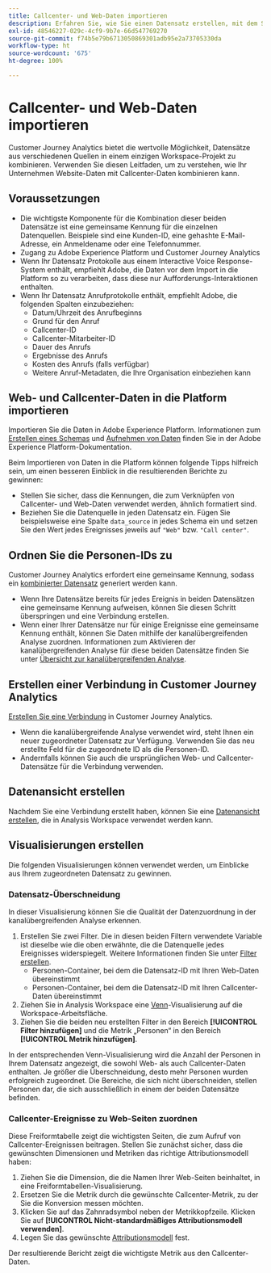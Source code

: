 ```yaml
---
title: Callcenter- und Web-Daten importieren
description: Erfahren Sie, wie Sie einen Datensatz erstellen, mit dem Sie Callcenter- und Website-Daten verknüpfen.
exl-id: 48546227-029c-4cf9-9b7e-66d547769270
source-git-commit: f74b5e79b6713050869301adb95e2a73705330da
workflow-type: ht
source-wordcount: '675'
ht-degree: 100%

---
```


# Callcenter- und Web-Daten importieren

Customer Journey Analytics bietet die wertvolle Möglichkeit, Datensätze aus verschiedenen Quellen in einem einzigen Workspace-Projekt zu kombinieren. Verwenden Sie diesen Leitfaden, um zu verstehen, wie Ihr Unternehmen Website-Daten mit Callcenter-Daten kombinieren kann.

## Voraussetzungen

* Die wichtigste Komponente für die Kombination dieser beiden Datensätze ist eine gemeinsame Kennung für die einzelnen Datenquellen. Beispiele sind eine Kunden-ID, eine gehashte E-Mail-Adresse, ein Anmeldename oder eine Telefonnummer.
* Zugang zu Adobe Experience Platform und Customer Journey Analytics
* Wenn Ihr Datensatz Protokolle aus einem Interactive Voice Response-System enthält, empfiehlt Adobe, die Daten vor dem Import in die Platform so zu verarbeiten, dass diese nur Aufforderungs-Interaktionen enthalten.
* Wenn Ihr Datensatz Anrufprotokolle enthält, empfiehlt Adobe, die folgenden Spalten einzubeziehen:
   * Datum/Uhrzeit des Anrufbeginns
   * Grund für den Anruf
   * Callcenter-ID
   * Callcenter-Mitarbeiter-ID
   * Dauer des Anrufs
   * Ergebnisse des Anrufs
   * Kosten des Anrufs (falls verfügbar)
   * Weitere Anruf-Metadaten, die Ihre Organisation einbeziehen kann

## Web- und Callcenter-Daten in die Platform importieren

Importieren Sie die Daten in Adobe Experience Platform. Informationen zum [Erstellen eines Schemas](https://experienceleague.adobe.com/docs/experience-platform/xdm/tutorials/create-schema-ui.html?lang=de) und [Aufnehmen von Daten](https://experienceleague.adobe.com/docs/experience-platform/ingestion/home.html?lang=de) finden Sie in der Adobe Experience Platform-Dokumentation.

Beim Importieren von Daten in die Platform können folgende Tipps hilfreich sein, um einen besseren Einblick in die resultierenden Berichte zu gewinnen:

* Stellen Sie sicher, dass die Kennungen, die zum Verknüpfen von Callcenter- und Web-Daten verwendet werden, ähnlich formatiert sind.
* Beziehen Sie die Datenquelle in jeden Datensatz ein. Fügen Sie beispielsweise eine Spalte `data_source` in jedes Schema ein und setzen Sie den Wert jedes Ereignisses jeweils auf `"Web"` bzw. `"Call center"`. <!--mapper-->

## Ordnen Sie die Personen-IDs zu

Customer Journey Analytics erfordert eine gemeinsame Kennung, sodass ein [kombinierter Datensatz](../connections/combined-dataset.md) generiert werden kann.

* Wenn Ihre Datensätze bereits für jedes Ereignis in beiden Datensätzen eine gemeinsame Kennung aufweisen, können Sie diesen Schritt überspringen und eine Verbindung erstellen.
* Wenn einer Ihrer Datensätze nur für einige Ereignisse eine gemeinsame Kennung enthält, können Sie Daten mithilfe der kanalübergreifenden Analyse zuordnen. Informationen zum Aktivieren der kanalübergreifenden Analyse für diese beiden Datensätze finden Sie unter [Übersicht zur kanalübergreifenden Analyse](/help/connections/cca/overview.md).

## Erstellen einer Verbindung in Customer Journey Analytics

[Erstellen Sie eine Verbindung](/help/connections/create-connection.md) in Customer Journey Analytics.

* Wenn die kanalübergreifende Analyse verwendet wird, steht Ihnen ein neuer zugeordneter Datensatz zur Verfügung. Verwenden Sie das neu erstellte Feld für die zugeordnete ID als die Personen-ID.
* Andernfalls können Sie auch die ursprünglichen Web- und Callcenter-Datensätze für die Verbindung verwenden.

## Datenansicht erstellen

Nachdem Sie eine Verbindung erstellt haben, können Sie eine [Datenansicht erstellen](/help/data-views/create-dataview.md), die in Analysis Workspace verwendet werden kann. <!-- page dimension last touch, session persistence -->
<!-- create calls metric using call center reason (requires data views 2.0). any column that triggers once per call -->

## Visualisierungen erstellen

Die folgenden Visualisierungen können verwendet werden, um Einblicke aus Ihrem zugeordneten Datensatz zu gewinnen.

### Datensatz-Überschneidung

In dieser Visualisierung können Sie die Qualität der Datenzuordnung in der kanalübergreifenden Analyse erkennen.

1. Erstellen Sie zwei Filter. Die in diesen beiden Filtern verwendete Variable ist dieselbe wie die oben erwähnte, die die Datenquelle jedes Ereignisses widerspiegelt. Weitere Informationen finden Sie unter [Filter erstellen](/help/components/filters/create-filters.md).
   * Personen-Container, bei dem die Datensatz-ID mit Ihren Web-Daten übereinstimmt
   * Personen-Container, bei dem die Datensatz-ID mit Ihren Callcenter-Daten übereinstimmt
2. Ziehen Sie in Analysis Workspace eine [Venn](/help/analysis-workspace/visualizations/venn.md)-Visualisierung auf die Workspace-Arbeitsfläche.
3. Ziehen Sie die beiden neu erstellten Filter in den Bereich **[!UICONTROL Filter hinzufügen]** und die Metrik „Personen“ in den Bereich **[!UICONTROL Metrik hinzufügen]**.

In der entsprechenden Venn-Visualisierung wird die Anzahl der Personen in Ihrem Datensatz angezeigt, die sowohl Web- als auch Callcenter-Daten enthalten. Je größer die Überschneidung, desto mehr Personen wurden erfolgreich zugeordnet. Die Bereiche, die sich nicht überschneiden, stellen Personen dar, die sich ausschließlich in einem der beiden Datensätze befinden.

### Callcenter-Ereignisse zu Web-Seiten zuordnen

Diese Freiformtabelle zeigt die wichtigsten Seiten, die zum Aufruf von Callcenter-Ereignissen beitragen. Stellen Sie zunächst sicher, dass die gewünschten Dimensionen und Metriken das richtige Attributionsmodell haben:

1. Ziehen Sie die Dimension, die die Namen Ihrer Web-Seiten beinhaltet, in eine Freiformtabellen-Visualisierung.
1. Ersetzen Sie die Metrik durch die gewünschte Callcenter-Metrik, zu der Sie die Konversion messen möchten.
1. Klicken Sie auf das Zahnradsymbol neben der Metrikkopfzeile. Klicken Sie auf **[!UICONTROL Nicht-standardmäßiges Attributionsmodell verwenden]**.
1. Legen Sie das gewünschte [Attributionsmodell](/help/data-views/create-dataview.md) fest.

Der resultierende Bericht zeigt die wichtigste Metrik aus den Callcenter-Daten. <!-- Complement with donut visualization -->

<!-- ### Flow between web data and call center

call reason as an exit dimension, web page name for previous pages

### Histogram


### Fallout

step 1: all sessions
step 2: purchase step 1
step 3: call

another good one

step 1: all sessions
step 2: 

Orrr we could also use dataset ID

### Site sections that result in a call within 30 minutes

Slide 4

Create a bunch of filters - facets to their business. Filters were used because they didn't have all of these in the same dimension, so they could create everything in this report as a single dimension (really filters)

wanted to understand when someone interacts with a facet, whats the highest percentage of people that abandon that channel to call them. not from volume perspective, but percentage perspective.

use sequential filters, but you lose the ability to use attribution IQ

## What to do when you've found insight -->
